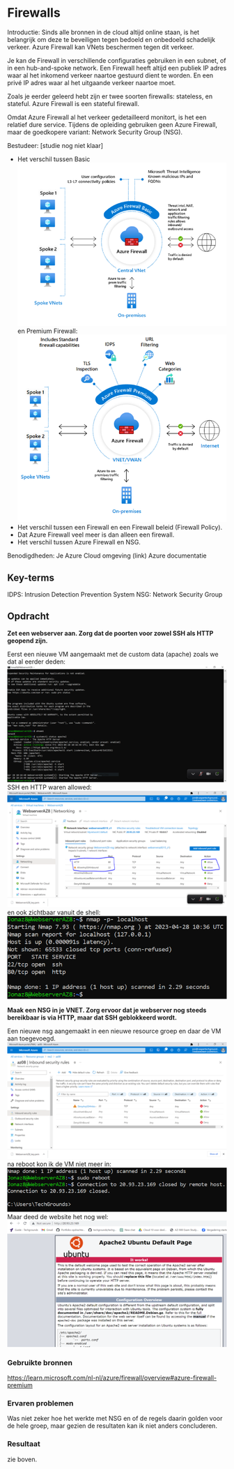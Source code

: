 # Firewalls

Introductie:
Sinds alle bronnen in de cloud altijd online staan, is het belangrijk om deze te beveiligen tegen bedoeld en onbedoeld schadelijk verkeer. Azure Firewall kan VNets beschermen tegen dit verkeer.

Je kan de Firewall in verschillende configuraties gebruiken in een subnet, of in een hub-and-spoke network. Een Firewall heeft altijd een publiek IP adres waar al het inkomend verkeer naartoe gestuurd dient te worden. En een privé IP adres waar al het uitgaande verkeer naartoe moet.

Zoals je eerder geleerd hebt zijn er twee soorten firewalls: stateless, en stateful. Azure Firewall is een stateful firewall. 

Omdat Azure Firewall al het verkeer gedetailleerd monitort, is het een relatief dure service. Tijdens de opleiding gebruiken geen Azure Firewall, maar de goedkopere variant: Network Security Group (NSG).

Bestudeer: [studie nog niet klaar]
* Het verschil tussen Basic 
![Alt text](../00_includes/Week4/AZ8firewall-basic-diagram.png)
en Premium Firewall:
![Alt text](../00_includes/Week4/AZ8firewall-premium.png)
* Het verschil tussen een Firewall en een Firewall beleid (Firewall Policy).
* Dat Azure Firewall veel meer is dan alleen een firewall.
* Het verschil tussen Azure Firewall en NSG.

Benodigdheden:
Je Azure Cloud omgeving (link)
Azure documentatie

## Key-terms
IDPS: Intrusion Detection Prevention System
NSG: Network Security Group
## Opdracht

**Zet een webserver aan. Zorg dat de poorten voor zowel SSH als HTTP geopend zijn.**

Eerst een nieuwe VM aangemaakt met de custom data (apache) zoals we dat al eerder deden:
![Alt text](../00_includes/Week4/AZ8.1.PNG)
SSH en HTTP waren allowed:
![Alt text](../00_includes/Week4/AZ8.2.PNG)
en ook zichtbaar vanuit de shell:
![Alt text](../00_includes/Week4/AZ8.3.PNG)

**Maak een NSG in je VNET. Zorg ervoor dat je webserver nog steeds bereikbaar is via HTTP, maar dat SSH geblokkeerd wordt.**

Een nieuwe nsg aangemaakt in een nieuwe resource groep en daar de VM aan toegevoegd.
![Alt text](../00_includes/Week4/AZ8.4.PNG)
na reboot kon ik de VM niet meer in:
![Alt text](../00_includes/Week4/AZ8.5.PNG)
Maar deed de website het nog wel:
![Alt text](../00_includes/Week4/AZ8.6.PNG)

### Gebruikte bronnen
https://learn.microsoft.com/nl-nl/azure/firewall/overview#azure-firewall-premium

### Ervaren problemen
Was niet zeker hoe het werkte met NSG en of de regels daarin golden voor de hele groep, maar gezien de resultaten kan ik niet anders concluderen.

### Resultaat
zie boven.
